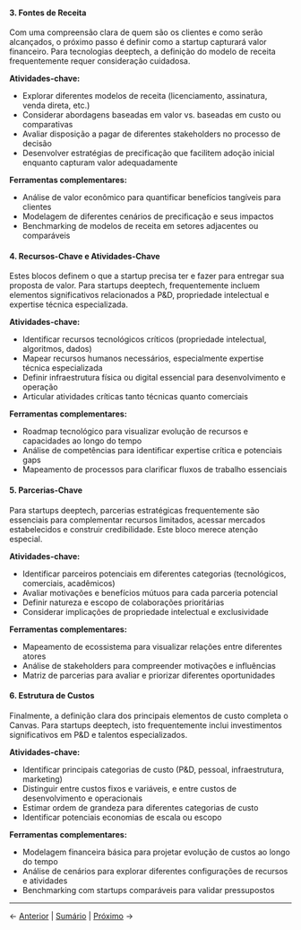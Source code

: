#### 3. Fontes de Receita

Com uma compreensão clara de quem são os clientes e como serão alcançados, o próximo passo é definir como a startup capturará valor financeiro. Para tecnologias deeptech, a definição do modelo de receita frequentemente requer consideração cuidadosa.

**Atividades-chave:**
- Explorar diferentes modelos de receita (licenciamento, assinatura, venda direta, etc.)
- Considerar abordagens baseadas em valor vs. baseadas em custo ou comparativas
- Avaliar disposição a pagar de diferentes stakeholders no processo de decisão
- Desenvolver estratégias de precificação que facilitem adoção inicial enquanto capturam valor adequadamente

**Ferramentas complementares:**
- Análise de valor econômico para quantificar benefícios tangíveis para clientes
- Modelagem de diferentes cenários de precificação e seus impactos
- Benchmarking de modelos de receita em setores adjacentes ou comparáveis

#### 4. Recursos-Chave e Atividades-Chave

Estes blocos definem o que a startup precisa ter e fazer para entregar sua proposta de valor. Para startups deeptech, frequentemente incluem elementos significativos relacionados a P&D, propriedade intelectual e expertise técnica especializada.

**Atividades-chave:**
- Identificar recursos tecnológicos críticos (propriedade intelectual, algoritmos, dados)
- Mapear recursos humanos necessários, especialmente expertise técnica especializada
- Definir infraestrutura física ou digital essencial para desenvolvimento e operação
- Articular atividades críticas tanto técnicas quanto comerciais

**Ferramentas complementares:**
- Roadmap tecnológico para visualizar evolução de recursos e capacidades ao longo do tempo
- Análise de competências para identificar expertise crítica e potenciais gaps
- Mapeamento de processos para clarificar fluxos de trabalho essenciais

#### 5. Parcerias-Chave

Para startups deeptech, parcerias estratégicas frequentemente são essenciais para complementar recursos limitados, acessar mercados estabelecidos e construir credibilidade. Este bloco merece atenção especial.

**Atividades-chave:**
- Identificar parceiros potenciais em diferentes categorias (tecnológicos, comerciais, acadêmicos)
- Avaliar motivações e benefícios mútuos para cada parceria potencial
- Definir natureza e escopo de colaborações prioritárias
- Considerar implicações de propriedade intelectual e exclusividade

**Ferramentas complementares:**
- Mapeamento de ecossistema para visualizar relações entre diferentes atores
- Análise de stakeholders para compreender motivações e influências
- Matriz de parcerias para avaliar e priorizar diferentes oportunidades

#### 6. Estrutura de Custos

Finalmente, a definição clara dos principais elementos de custo completa o Canvas. Para startups deeptech, isto frequentemente inclui investimentos significativos em P&D e talentos especializados.

**Atividades-chave:**
- Identificar principais categorias de custo (P&D, pessoal, infraestrutura, marketing)
- Distinguir entre custos fixos e variáveis, e entre custos de desenvolvimento e operacionais
- Estimar ordem de grandeza para diferentes categorias de custo
- Identificar potenciais economias de escala ou escopo

**Ferramentas complementares:**
- Modelagem financeira básica para projetar evolução de custos ao longo do tempo
- Análise de cenários para explorar diferentes configurações de recursos e atividades
- Benchmarking com startups comparáveis para validar pressupostos

---

← [Anterior](./2.2.1_construcao_bmc_parte1.md) | [Sumário](../../sumario.md) | [Próximo](./2.2.1_construcao_bmc_parte3.md) →